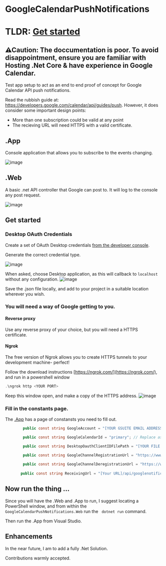 # GoogleCalendarPushNotifications

# TLDR: [Get started](#get-started )

## ⚠Caution: The doccumentation is poor. To avoid disappointment, ensure you are familiar with Hosting .Net Core & have experience in Google Calendar. 

Test app setup to act as an end to end proof of concept for Google Calendar API push notifications.

Read the rubbish guide at: https://developers.google.com/calendar/api/guides/push. However, it does consider some important design points:
- More than one subscription could be valid at any point
- The recieving URL will need HTTPS with a valid certificate. 

## .App
Console application that allows you to subscribe to the events changing. 

![image](https://user-images.githubusercontent.com/72658447/163015416-1a706ff2-e57b-492f-a0f6-a165bae72203.png)

## .Web

A basic .net API controller that Google can post to. It will log to the console any post request.  

![image](https://user-images.githubusercontent.com/72658447/163016072-0b4108e4-c886-4baa-88ae-4fd458129758.png)

## Get started 
### Desktop OAuth Credentials
Create a set of OAuth Desktop credentials [from the developer console](https://console.cloud.google.com/apis/credentials). 

Generate the correct credential type. 

![image](https://user-images.githubusercontent.com/72658447/163017896-f6d14680-a3c8-4844-998e-622edd1c74d9.png)

When asked, choose Desktop application, as this will callback to ``` localhost ``` without any configuration. 
![image](https://user-images.githubusercontent.com/72658447/163017936-0fec901e-f3fa-46cd-9ef5-1440e6013445.png)

Save the .json file locally, and add to your project in a suitable location wherever you wish. 

### You will need a way of Google getting to you. 

#### Reverse proxy
Use any reverse proxy of your choice, but you will need a HTTPS certificate. 


#### Ngrok
The free version of Ngrok allows you to create HTTPS tunnels to your development machine- perfect!

Follow the download instructions [https://ngrok.com/](https://ngrok.com/), and run in a powershell window
```powershell
.\ngrok http <YOUR PORT>
```

Keep this window open, and make a copy of the HTTPS address. 
![image](https://user-images.githubusercontent.com/72658447/163016946-d53d5399-621d-4bfe-b534-4bf453222da2.png)

### Fill in the constants page. 
The [.App](https://github.com/EdwardCalvert/GoogleCalendarPushNotifications/blob/master/GoogleCalendarPushNotifications.App/Constants.cs) has a page of constansts you need to fill out. 




```C# 
        public const string GoogleAccount = "[YOUR GSUITE EMAIL ADDRESS]";

        public const string GoogleCalendarId = "primary"; // Replace as neccessary- you can use primary for the primay calendar!

        public const string DesktopOauthClientIDFilePath = "[YOUR FILE NAME].apps.googleusercontent.com.json";

        public const string GoogleChannelRegistrationUrl = "https://www.googleapis.com/calendar/v3/calendars/" + GoogleCalendarId + "/events/watch";
        
        public const string GoogleChannelDeregistrationUrl = "https://www.googleapis.com/calendar/v3/channels/stop";
        
       public const string ReceivingUrl = "[Your URL]/api/googlenotifications/events";
```


## Now run the thing ...

Since you will have the .Web and .App to run, I suggest locating a PowerShell window, and from within the  ``` GoogleCalendarPushNotifications.Web ``` run the ``` dotnet run``` command. 

Then run the .App from Visual Studio.


## Enhancements

In the near future, I am to add a fully .Net Solution. 

Contributions warmly accepted. 
